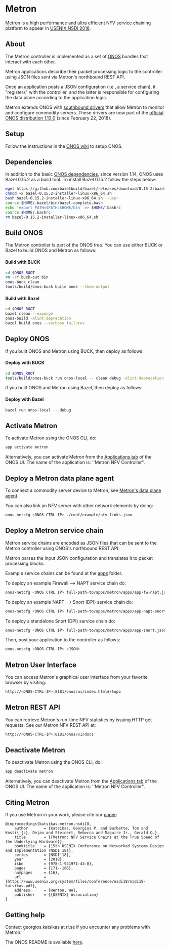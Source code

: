 Metron
=========
[Metron][metron-paper] is a high performance and ultra efficient NFV service chaining platform to appear in [USENIX NSDI 2018][metron-nsdi-page].


About
----
The Metron controller is implemented as a set of [ONOS][onos] bundles that interact with each other.

Metron applications describe their packet processing logic to the controller using JSON files sent via Metron's northbound REST API.

Once an application posts a JSON configuration (i.e., a service chain), it "registers" with the controller, and the latter is responsible for configuring the data plane according to the application logic.

Metron extends ONOS with [southbound drivers][metron-driver] that allow Metron to monitor and configure commodity servers.
These drivers are now part of the [official ONOS distribution 1.13.0][onos-master] (since February 22, 2018).


Setup
----
Follow the instructions in the [ONOS wiki][onos-wiki] to setup ONOS.


Dependencies
---
In addition to the basic [ONOS dependencies][onos-dep], since version 1.14, ONOS uses Bazel 0.15.2 as a build tool.
To install Bazel 0.15.2 follow the steps below:

```bash
wget https://github.com/bazelbuild/bazel/releases/download/0.15.2/bazel-0.15.2-installer-linux-x86_64.sh
chmod +x bazel-0.15.2-installer-linux-x86_64.sh
bash bazel-0.15.2-installer-linux-x86_64.sh --user
source $HOME/.bazel/bin/bazel-complete.bash
echo 'export PATH=$PATH:$HOME/bin' >> $HOME/.bashrc
source $HOME/.bashrc
rm bazel-0.15.2-installer-linux-x86_64.sh
```


Build ONOS
----
The Metron controller is part of the ONOS tree. You can use either BUCK or Bazel to build ONOS and Metron as follows:

#### Build with BUCK ####
```bash
cd $ONOS_ROOT
rm -rf buck-out bin
onos-buck clean
tools/build/onos-buck build onos --show-output
```

#### Build with Bazel ####
```bash
cd $ONOS_ROOT
bazel clean --expunge
onos-build -Xlint:deprecation
bazel build onos --verbose_failures
```


Deploy ONOS
----
If you built ONOS and Metron using BUCK, then deploy as follows:

#### Deploy with BUCK ####
```bash
cd $ONOS_ROOT
tools/build/onos-buck run onos-local -- clean debug -Xlint:deprecation -Xlint:unchecked
```

If you built ONOS and Metron using Bazel, then deploy as follows:

#### Deploy with Bazel ####
```bash
bazel run onos-local -- debug
```


Activate Metron
----
To activate Metron using the ONOS CLI, do:
```bash
app activate metron
```

Alternatively, you can activate Metron from the [Applications tab][onos-ui-apps] of the ONOS UI.
The name of the application is: ''Metron NFV Controller''.


Deploy a Metron data plane agent
----
To connect a commodity server device to Metron, see [Metron's data plane agent][metron-agent].

You can also link an NFV server with other network elements by doing:
```bash
onos-netcfg <ONOS-CTRL-IP> ./conf/example/nfv-links.json
```


Deploy a Metron service chain
----
Metron service chains are encoded as JSON files that can be sent to the Metron controller using ONOS's northbound REST API.

Metron parses the input JSON configuration and translates it to packet processing blocks.

Example service chains can be found at the [apps][metron-apps] folder.

To deploy an example Firewall --> NAPT service chain do:
```bash
onos-netcfg <ONOS CTRL IP> full-path-to/apps/metron/apps/app-fw-napt.json
```

To deploy an example NAPT --> Snort (DPI) service chain do:
```bash
onos-netcfg <ONOS CTRL IP> full-path-to/apps/metron/apps/app-napt-snort.json
```

To deploy a standalone Snort (DPI) service chain do:
```bash
onos-netcfg <ONOS CTRL IP> full-path-to/apps/metron/apps/app-snort.json
```

Then, post your application to the controller as follows:
```bash
onos-netcfg <ONOS-CTRL-IP> <JSON>
```


Metron User Interface
----
You can access Metron's graphical user interface from your favorite browser by visiting:
```bash
http://<ONOS-CTRL-IP>:8181/onos/ui/index.html#/topo
```


Metron REST API
----
You can retrieve Metron's run-time NFV statistics by issuing HTTP get requests.
See our Metron NFV REST API at:
```bash
http://<ONOS-CTRL-IP>:8181/onos/v1/docs
```


Deactivate Metron
----
To deactivate Metron using the ONOS CLI, do:
```bash
app deactivate metron
```

Alternatively, you can deactivate Metron from the [Applications tab][onos-ui-apps] of the ONOS UI.
The name of the application is: ''Metron NFV Controller''.


Citing Metron
----
If you use Metron in your work, please cite our [paper][metron-paper]:
```
@inproceedings{katsikas-metron.nsdi18,
	author       = {Katsikas, Georgios P. and Barbette, Tom and Kosti\'{c}, Dejan and Steinert, Rebecca and Maguire Jr., Gerald Q.},
	title        = {{Metron: NFV Service Chains at the True Speed of the Underlying Hardware}},
	booktitle    = {15th USENIX Conference on Networked Systems Design and Implementation (NSDI 18)},
	series       = {NSDI'18},
	year         = {2018},
	isbn         = {978-1-931971-43-0},
	pages        = {171--186},
	numpages     = {16},
	url          = {https://www.usenix.org/system/files/conference/nsdi18/nsdi18-katsikas.pdf},
	address      = {Renton, WA},
	publisher    = {{USENIX} Association}
}
```


Getting help
----
Contact georgios.katsikas at ri.se if you encounter any problems with Metron.

The ONOS README is available [here][onos-readme].

[metron-paper]: https://people.kth.se/~dejanko/documents/publications/metron-nsdi18.pdf
[metron-nsdi-page]: https://www.usenix.org/conference/nsdi18/presentation/katsikas
[metron-driver]: https://github.com/opennetworkinglab/onos/tree/master/drivers/server
[metron-agent]: https://github.com/tbarbette/fastclick/tree/metron
[metron-apps]: ./apps/
[onos]: https://onosproject.org/
[onos-master]: https://github.com/opennetworkinglab/onos
[onos-wiki]: https://wiki.onosproject.org/display/ONOS/Wiki+Home
[onos-ui-apps]: http://127.0.0.1:8181/onos/ui/index.html#/app
[onos-readme]: ../../README.onos.md
[onos-dep]: https://github.com/gkatsikas/onos/blob/onos-1.14/README.md
